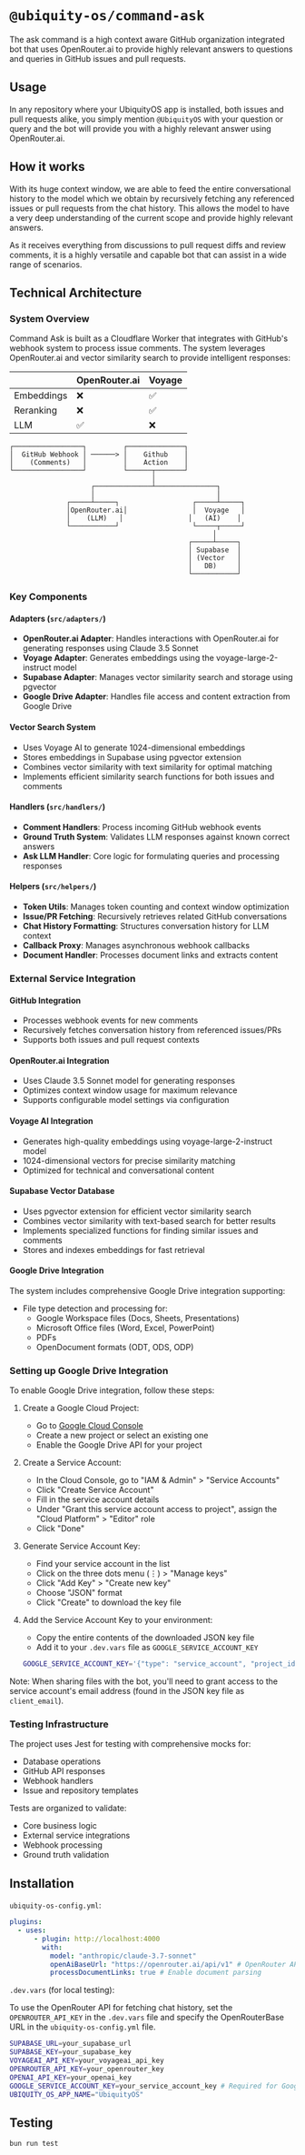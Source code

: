 # `@ubiquity-os/command-ask`

The ask command is a high context aware GitHub organization integrated bot that uses OpenRouter.ai to provide highly relevant answers to questions and queries in GitHub issues and pull requests.

## Usage

In any repository where your UbiquityOS app is installed, both issues and pull requests alike, you simply mention `@UbiquityOS` with your question or query and the bot will provide you with a highly relevant answer using OpenRouter.ai.

## How it works

With its huge context window, we are able to feed the entire conversational history to the model which we obtain by recursively fetching any referenced issues or pull requests from the chat history. This allows the model to have a very deep understanding of the current scope and provide highly relevant answers.

As it receives everything from discussions to pull request diffs and review comments, it is a highly versatile and capable bot that can assist in a wide range of scenarios.

## Technical Architecture

### System Overview

Command Ask is built as a Cloudflare Worker that integrates with GitHub's webhook system to process issue comments. The system leverages OpenRouter.ai and vector similarity search to provide intelligent responses:

|            | OpenRouter.ai | Voyage |
| ---------- | ------------- | ------ |
| Embeddings | ❌            | ✅     |
| Reranking  | ❌            | ✅     |
| LLM        | ✅            | ❌     |

```
┌─────────────────┐         ┌──────────────┐
│  GitHub Webhook │ ──────> │    Github    │
│    (Comments)   │         │    Action    │
└─────────────────┘         └──────┬───────┘
                                   │
                    ┌──────────────┴───────────────┐
                    │                              │
              ┌─────┴─────┐                  ┌─────┴─────┐
              │OpenRouter.ai│                │  Voyage   │
              │    (LLM)   │                │   (AI)    │
              └───────────┘                  └─────┬─────┘
                                                  │
                                            ┌─────┴─────┐
                                            │ Supabase  │
                                            │ (Vector   │
                                            │   DB)     │
                                            └───────────┘
```

### Key Components

#### Adapters (`src/adapters/`)

- **OpenRouter.ai Adapter**: Handles interactions with OpenRouter.ai for generating responses using Claude 3.5 Sonnet
- **Voyage Adapter**: Generates embeddings using the voyage-large-2-instruct model
- **Supabase Adapter**: Manages vector similarity search and storage using pgvector
- **Google Drive Adapter**: Handles file access and content extraction from Google Drive

#### Vector Search System

- Uses Voyage AI to generate 1024-dimensional embeddings
- Stores embeddings in Supabase using pgvector extension
- Combines vector similarity with text similarity for optimal matching
- Implements efficient similarity search functions for both issues and comments

#### Handlers (`src/handlers/`)

- **Comment Handlers**: Process incoming GitHub webhook events
- **Ground Truth System**: Validates LLM responses against known correct answers
- **Ask LLM Handler**: Core logic for formulating queries and processing responses

#### Helpers (`src/helpers/`)

- **Token Utils**: Manages token counting and context window optimization
- **Issue/PR Fetching**: Recursively retrieves related GitHub conversations
- **Chat History Formatting**: Structures conversation history for LLM context
- **Callback Proxy**: Manages asynchronous webhook callbacks
- **Document Handler**: Processes document links and extracts content

### External Service Integration

#### GitHub Integration

- Processes webhook events for new comments
- Recursively fetches conversation history from referenced issues/PRs
- Supports both issues and pull request contexts

#### OpenRouter.ai Integration

- Uses Claude 3.5 Sonnet model for generating responses
- Optimizes context window usage for maximum relevance
- Supports configurable model settings via configuration

#### Voyage AI Integration

- Generates high-quality embeddings using voyage-large-2-instruct model
- 1024-dimensional vectors for precise similarity matching
- Optimized for technical and conversational content

#### Supabase Vector Database

- Uses pgvector extension for efficient vector similarity search
- Combines vector similarity with text-based search for better results
- Implements specialized functions for finding similar issues and comments
- Stores and indexes embeddings for fast retrieval

#### Google Drive Integration

The system includes comprehensive Google Drive integration supporting:

- File type detection and processing for:
  - Google Workspace files (Docs, Sheets, Presentations)
  - Microsoft Office files (Word, Excel, PowerPoint)
  - PDFs
  - OpenDocument formats (ODT, ODS, ODP)

### Setting up Google Drive Integration

To enable Google Drive integration, follow these steps:

1. Create a Google Cloud Project:

   - Go to [Google Cloud Console](https://console.cloud.google.com)
   - Create a new project or select an existing one
   - Enable the Google Drive API for your project

2. Create a Service Account:

   - In the Cloud Console, go to "IAM & Admin" > "Service Accounts"
   - Click "Create Service Account"
   - Fill in the service account details
   - Under "Grant this service account access to project", assign the "Cloud Platform" > "Editor" role
   - Click "Done"

3. Generate Service Account Key:

   - Find your service account in the list
   - Click on the three dots menu (⋮) > "Manage keys"
   - Click "Add Key" > "Create new key"
   - Choose "JSON" format
   - Click "Create" to download the key file

4. Add the Service Account Key to your environment:
   - Copy the entire contents of the downloaded JSON key file
   - Add it to your `.dev.vars` file as `GOOGLE_SERVICE_ACCOUNT_KEY`
   ```sh
   GOOGLE_SERVICE_ACCOUNT_KEY='{"type": "service_account", "project_id": "..."}'
   ```

Note: When sharing files with the bot, you'll need to grant access to the service account's email address (found in the JSON key file as `client_email`).

### Testing Infrastructure

The project uses Jest for testing with comprehensive mocks for:

- Database operations
- GitHub API responses
- Webhook handlers
- Issue and repository templates

Tests are organized to validate:

- Core business logic
- External service integrations
- Webhook processing
- Ground truth validation

## Installation

`ubiquity-os-config.yml`:

```yml
plugins:
  - uses:
      - plugin: http://localhost:4000
        with:
          model: "anthropic/claude-3.7-sonnet"
          openAiBaseUrl: "https://openrouter.ai/api/v1" # OpenRouter API URL
          processDocumentLinks: true # Enable document parsing
```

`.dev.vars` (for local testing):

To use the OpenRouter API for fetching chat history, set the `OPENROUTER_API_KEY` in the `.dev.vars` file and specify the OpenRouterBase URL in the `ubiquity-os-config.yml` file.

```sh
SUPABASE_URL=your_supabase_url
SUPABASE_KEY=your_supabase_key
VOYAGEAI_API_KEY=your_voyageai_api_key
OPENROUTER_API_KEY=your_openrouter_key
OPENAI_API_KEY=your_openai_key
GOOGLE_SERVICE_ACCOUNT_KEY=your_service_account_key # Required for Google Drive integration
UBIQUITY_OS_APP_NAME="UbiquityOS"
```

## Testing

```sh
bun run test
```
